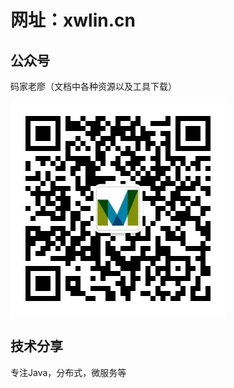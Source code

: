 # 网址：xwlin.cn

## 公众号
码家老廖（文档中各种资源以及工具下载）

![gzh_qrcode_12.jpg](media%2Fgzh_qrcode_12.jpg)

## 技术分享
专注Java，分布式，微服务等